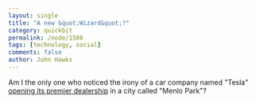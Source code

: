 ```yaml
---
layout: single 
title: "A new &quot;Wizard&quot;?" 
category: quickbit
permalink: /node/1588
tags: [technology, social] 
comments: false 
author: John Hawks 
---
```


Am I the only one who noticed the irony of a car company named "Tesla" <a href="http://www.techcrunch.com/2008/07/19/tesla-motors-unveils-jaw-dropping-menlo-park-showroom/">opening its premier dealership</a> in a city called "Menlo Park"? 

